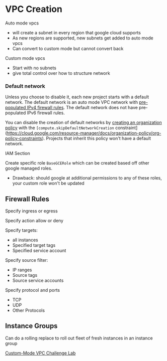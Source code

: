 # VPC Creation

Auto mode vpcs

- will create a subnet in every region that google cloud supports
- As new regions are supported, new subnets get added to auto mode vpcs
- Can convert to custom mode but cannot convert back

Custom mode vpcs

- Start with no subnets
- give total control over how to structure network

### Default network

Unless you choose to disable it, each new project starts with a default network.
The default network is an auto mode VPC network with
[pre-populated IPv4 firewall rules](https://cloud.google.com/vpc/docs/firewalls#more_rules_default_vpc).
The default network does not have pre-populated IPv6 firewall rules.

You can disable the creation of default networks by [creating an organization
policy](https://cloud.google.com/resource-manager/docs/organization-policy/creating-managing-policies) with the `[compute.skipDefaultNetworkCreation`
constraint](https://cloud.google.com/resource-manager/docs/organization-policy/org-policy-constraints).
Projects that inherit this policy won't have a default network.

IAM Section

Create specific role `BaseGCERole` which can be created based off other google managed roles.

- Drawback: should google at additional permissions to any of these roles, your custom role won't be updated

## Firewall Rules

Specify ingress or egress

Specify action allow or deny

Specify targets:

- all instances
- Specified target tags
- Specified service account

Specify source filter:

- IP ranges
- Source tags
- Source service accounts

Specify protocol and ports

- TCP
- UDP
- Other Protocols

## Instance Groups

Can do a rolling replace to roll out fleet of fresh instances in an instance group

[Custom-Mode VPC Challenge Lab](VPC%20Creation%20f9288b4e8d144429b3420211f8f72cdb/Custom-Mode%20VPC%20Challenge%20Lab%2094d7e97419c8491b96d457f5cb892c3a.md)